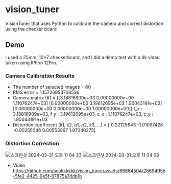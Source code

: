 # vision_tuner
VisionTuner that uses Python to calibrate the camera and correct distortion using the checker board

## Demo
I used a 25mm, 10*7 checkerboard, and I did a demo test with a 4k video taken using IPhon 12Pro.

### Camera Calibration Results
* The number of selected images = 60
* RMS error = 1.15726953706536
* Camera matrix (K) = 
[[3.18816909e+03 0.00000000e+00 1.11076247e+03]
 [0.00000000e+00 3.19612695e+03 1.90043191e+03]
 [0.00000000e+00 0.00000000e+00 1.00000000e+00]]
f_x : 3.18816909e+03, f_y : 3.19612695e+03, c_x : 1.11076247e+03, c_y : 1.90043191e+03
* Distortion coefficient (k1, k2, p1, p2, k3, ...) = [ 0.22125843 -1.01097428 -0.00255046  0.00553067  1.87040275]

### Distortion Correction
![스크린샷 2024-03-31 오후 11 04 23](https://github.com/seokkkkkk/vision_tuner/assets/66684504/a0374990-511a-4a33-b0fd-b477fb2f852b)
![스크린샷 2024-03-31 오후 11 04 08](https://github.com/seokkkkkk/vision_tuner/assets/66684504/80af2b62-33f6-4222-88da-d73b55e76769)
* Video
 https://github.com/seokkkkkk/vision_tuner/assets/66684504/28694955-5fe2-4425-9e5f-87875a7ddb1b

